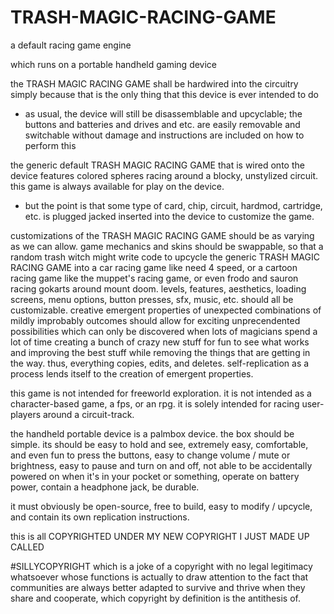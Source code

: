 # TRASH-MAGIC-RACING-GAME
a default racing game engine


which runs on a portable handheld gaming device

the TRASH MAGIC RACING GAME shall be hardwired into the circuitry simply because that is the only thing that this device is ever intended to do
- as usual, the device will still be disassemblable and upcyclable; the buttons and batteries and drives and etc. are easily removable and switchable without damage and instructions are included on how to perform this

the generic default TRASH MAGIC RACING GAME that is wired onto the device features colored spheres racing around a blocky, unstylized circuit. this game is always available for play on the device.
  - but the point is that some type of card, chip, circuit, hardmod, cartridge, etc. is plugged jacked inserted into the device to customize the game.

customizations of the TRASH MAGIC RACING GAME should be as varying as we can allow. game mechanics and skins should be swappable, so that a random trash witch might write code to upcycle the generic TRASH MAGIC RACING GAME into a car racing game like need 4 speed, or a cartoon racing game like the muppet's racing game, or even frodo and sauron racing gokarts around mount doom. levels, features, aesthetics, loading screens, menu options, button presses, sfx, music, etc. should all be customizable. creative emergent properties of unexpected combinations of mildly improbably outcomes should allow for exciting unprecendented possibilities which can only be discovered when lots of magicians spend a lot of time creating a bunch of crazy new stuff for fun to see what works and improving the best stuff while removing the things that are getting in the way. thus, everything copies, edits, and deletes. self-replication as a process lends itself to the creation of emergent properties.

this game is not intended for freeworld exploration. it is not intended as a character-based game, a fps, or an rpg. it is solely intended for racing user-players around a circuit-track.

the handheld portable device is a palmbox device. the box should be simple. its should be easy to hold and see, extremely easy, comfortable, and even fun to press the buttons, easy to change volume / mute or brightness, easy to pause and turn on and off, not able to be accidentally powered on when it's in your pocket or something, operate on battery power, contain a headphone jack, be durable.

it must obviously be open-source, free to build, easy to modify / upcycle, and contain its own replication instructions.

this is all COPYRIGHTED UNDER MY NEW COPYRIGHT I JUST MADE UP CALLED

#SILLYCOPYRIGHT which is a joke of a copyright with no legal legitimacy whatsoever whose functions is actually to draw attention to the fact that communities are always better adapted to survive and thrive when they share and cooperate, which copyright by definition is the antithesis of.

